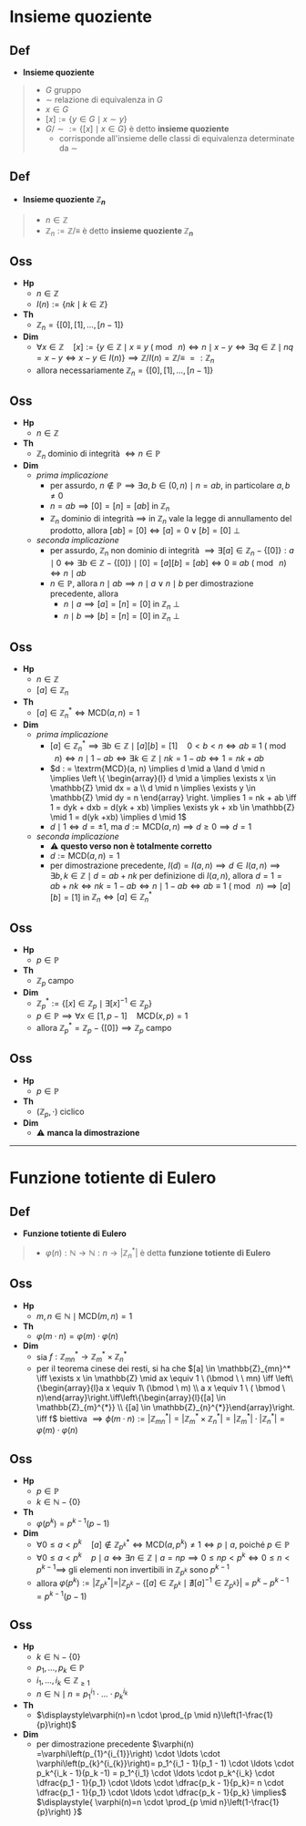 # Insieme quoziente

## Def

- **Insieme quoziente**

> - $G$ gruppo
> - $\sim$ relazione di equivalenza in $G$
> - $x \in G$
> - $[x]:=\{y \in G \mid x \sim y\}$
> - $G/\sim := \{[x] \mid x \in G\}$ è detto **insieme quoziente**
>   - corrisponde all'insieme delle classi di equivalenza determinate da $\sim$

## Def

- **Insieme quoziente $\mathbb{Z}_n$**

> - $n \in \mathbb{Z}$
> - $\mathbb{Z}_n := \mathbb{Z} / \equiv$ è detto **insieme quoziente $\mathbb{Z}_n$**

## Oss

- **Hp**
    - $n \in \mathbb{Z}$
    - $I(n) := \{nk \mid k \in \mathbb{Z}\}$
- **Th**
    - $\mathbb{Z}_n = \{[0], [1], \ldots, [n - 1]\}$
- **Dim**
    - $\forall x \in \mathbb{Z} \quad [x] := \{ y \in \mathbb{Z} \mid x \equiv y \ (\bmod \ n) \iff n \mid x - y \iff \exists q \in \mathbb{Z} \mid n q = x - y \iff x - y \in I(n)\} \implies \mathbb{Z}/I(n) = \mathbb{Z}/\equiv \ =: \mathbb{Z}_n$
    - allora necessariamente $\mathbb{Z}_n = \{[0], [1], \ldots, [n - 1]\}$

## Oss

- **Hp**
  - $n \in \mathbb{Z}$
- **Th**
  - $\mathbb{Z}_n$ dominio di integrità $\iff n \in \mathbb{P}$
- **Dim**
  - _prima implicazione_
    - per assurdo, $n \notin \mathbb{P} \implies \exists a, b \in (0, n) \mid n = ab$, in particolare $a, b \neq 0$
    - $n = ab \implies [0] = [n] = [ab]$ in $\mathbb{Z}_n$
    - $\mathbb{Z}_n$ dominio di integrità $\implies$ in $\mathbb{Z}_n$ vale la legge di annullamento del prodotto, allora $[ab] = [0] \iff [a] = 0 \lor [b] = [0] \ \bot$
  - _seconda implicazione_
    - per assurdo, $\mathbb{Z}_n$ non dominio di integrità $\implies \exists[a] \in \mathbb{Z}_n - \{[0]\} : a \mid 0 \iff \exists b \in \mathbb{Z} - \{[0]\} \mid [0] = [a][b] = [ab] \iff 0 \equiv ab \ (\bmod \  n) \iff n \mid ab$
    - $n \in \mathbb{P}$, allora $n \mid ab \implies n \mid a \lor n \mid b$ per dimostrazione precedente, allora
      - $n \mid a \implies [a] = [n] = [0]$ in $\mathbb{Z}_n \ \bot$
      - $n \mid b \implies [b] = [n] = [0]$ in $\mathbb{Z}_n \ \bot$

## Oss

- **Hp**
  - $n \in \mathbb{Z}$
  - $[a] \in \mathbb{Z}_n \quad$
- **Th**
  - $[a] \in \mathbb{Z}^*_n \iff \textrm{MCD}(a, n) = 1$
- **Dim**
  - _prima implicazione_
    - $[a] \in \mathbb{Z}_n^* \implies \exists b \in \mathbb{Z} \mid [a][b] = [1] \quad 0 \lt b \lt n \iff ab \equiv 1 \ (\bmod \ n) \iff n \mid 1 - ab \iff \exists k \in \mathbb{Z} \mid nk = 1 - ab \iff 1 = nk + ab$
    - $d : = \textrm{MCD}(a, n) \implies d \mid a \land d \mid n \implies \left \{ \begin{array}{l} d \mid a \implies \exists x \in \mathbb{Z} \mid dx = a \\ d \mid n \implies \exists y \in \mathbb{Z} \mid dy = n \end{array} \right. \implies 1 = nk + ab \iff 1 = dyk + dxb = d(yk + xb) \implies \exists yk + xb \in \mathbb{Z} \mid 1 = d(yk +xb) \implies d \mid 1$
    - $d \mid 1 \iff d = \pm 1$, ma $d := \textrm{MCD}(a, n) \implies d \ge 0 \implies d = 1$
  - _seconda implicazione_
    - ⚠️ **questo verso non è totalmente corretto**
    - $d := \textrm{MCD}(a, n) = 1$
    - per dimostrazione precedente, $I(d) = I(a, n) \implies d \in I(a, n) \implies \exists b, k \in \mathbb{Z} \mid d = ab + nk$ per definizione di $I(a, n)$, allora $d = 1 = ab + nk \iff nk = 1 - ab \iff n \mid 1 - ab \iff ab \equiv 1 \ (\bmod \ n) \implies [a][b] = [1]$ in $\mathbb{Z}_n \iff [a] \in \mathbb{Z}_n^*$

## Oss

- **Hp**
  - $p \in \mathbb{P}$
- **Th**
  - $\mathbb{Z}_p$ campo
- **Dim**
  - $\mathbb{Z}_p^* := \{[x] \in \mathbb{Z}_p \mid \exists[x]^{-1} \in \mathbb{Z}_p\}$
  - $p \in \mathbb{P} \implies \forall x \in [1, p - 1] \quad \textrm{MCD}(x, p) = 1$
  - allora $\mathbb{Z}_p^* = \mathbb{Z}_p - \{[0]\} \implies \mathbb{Z}_p$ campo

## Oss

- **Hp**
    - $p \in \mathbb{P}$
- **Th**
    - $(\mathbb{Z}_p, \cdot)$ ciclico
- **Dim**
    - ⚠️ **manca la dimostrazione**

****

# Funzione totiente di Eulero

## Def

- **Funzione totiente di Eulero**

> - $\varphi(n) : \mathbb{N} \rightarrow \mathbb{N}: n \rightarrow |\mathbb{Z}_n^* |$ è detta **funzione totiente di Eulero**

## Oss

- **Hp**
  - $m, n \in \mathbb{N} \mid \textrm{MCD}(m, n) = 1$
- **Th**
  - $\varphi(m \cdot n) = \varphi(m) \cdot \varphi(n)$
- **Dim**
    - sia $f: \mathbb{Z}_{m n}^{*} \rightarrow \mathbb{Z}_{m}^{*} \times \mathbb{Z}_{n}^{*}$
    - per il teorema cinese dei resti, si ha che $[a] \in \mathbb{Z}_{mn}^* \iff \exists x \in \mathbb{Z} \mid ax \equiv 1 \ (\bmod \ \ mn) \iff \left\{\begin{array}{l}a x \equiv 1\ (\bmod \ m) \\ a x \equiv 1 \ ( \bmod \ n)\end{array}\right.\iff\left\{\begin{array}{l}{[a] \in \mathbb{Z}_{m}^{*}} \\ {[a] \in \mathbb{Z}_{n}^{*}}\end{array}\right. \iff f$ biettiva $\implies \phi(m \cdot n) := \left|\mathbb{Z}_{m n}^{*}\right|=\left|\mathbb{Z}_{m}^{*} \times \mathbb{Z}_{n}^{*}\right|=\left|\mathbb{Z}_{m}^{*}\right| \cdot\left|\mathbb{Z}_{n}^{*}\right| =\varphi(m) \cdot \varphi(n)$

## Oss

- **Hp**
    - $p \in \mathbb{P}$
    - $k \in \mathbb{N} - \{0\}$
- **Th**
    - $\varphi(p^k) = p^{k -1}(p-1)$
- **Dim**
  <!-- - $\forall 0 \le a \lt p^k  \quad [a]\in \mathbb{Z}_{p^k}^* \iff \textrm{MCD}(a, p^k)=1$, che è vero quando $p \nmid a$ poiché $p \in \mathbb{P}$ -->
  - $\forall 0 \le a \lt p^k \quad [a] \notin \mathbb{Z}_{p^k}^* \iff \textrm{MCD}(a, p^k) \neq 1 \iff p \mid a$, poiché $p \in \mathbb{P}$
  - $\forall 0 \le a \lt p^k \quad p \mid a \iff \exists n \in \mathbb{Z} \mid a = np \implies 0 \leq n p<p^{k} \iff 0 \leq n \lt p ^{k - 1} \implies$ gli elementi non invertibili in $\mathbb{Z}_{p^k}$ sono $p^{k - 1}$
  - allora $\varphi \left( p^{k}\right):=\left|\mathbb{Z}_{p^{k}}^{*}\right|=$$\left| \mathbb{Z}_{p^{k}}-\left\{[a] \in \mathbb{Z}_{p^{k}} \mid\nexists[a]^{-1} \in \mathbb{Z}_{p^{k}}\right\} \right|$ = $p^k - p^{k - 1} = p^{k - 1}(p - 1)$

## Oss

- **Hp**
    - $k \in \mathbb{N} - \{0\}$
    - $p_1, \ldots, p_k \in \mathbb{P}$
    - $i_1, \ldots, i_k \in \mathbb{Z}_{\ge 1}$
    - $n \in \mathbb{N} \mid n = p_1^{i_1} \cdot \ldots \cdot p_k^{i_k}$ 
- **Th**
    - $\displaystyle\varphi(n)=n \cdot \prod_{p \mid n}\left(1-\frac{1}{p}\right)$
- **Dim**
  - per dimostrazione precedente $\varphi(n) =\varphi\left(p_{1}^{i_{1}}\right) \cdot \ldots \cdot \varphi\left(p_{k}^{i_{k}}\right)= p_1^{i_1 - 1}(p_1 - 1) \cdot \ldots \cdot p_k^{i_k - 1}(p_k -1) = p_1^{i_1} \cdot \ldots \cdot p_k^{i_k} \cdot \dfrac{p_1 - 1}{p_1} \cdot \ldots \cdot \dfrac{p_k - 1}{p_k}= n \cdot \dfrac{p_1 - 1}{p_1} \cdot \ldots \cdot \dfrac{p_k - 1}{p_k} \implies$ $\displaystyle{ \varphi(n)=n \cdot \prod_{p \mid n}\left(1-\frac{1}{p}\right) }$

